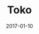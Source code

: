 ---
title: Toko
collection:
  - players

location: "California, US"
kragg: true

steamLink: "https://steamcommunity.com/id/iamtoko"
twitterLink: "https://twitter.com/RoA_Toko"

date: 2017-01-10
show: true

thumbnail: toko.jpg

description: "Toko is living proof that persistence is key. Pessimistic at first, optimistic at heart. He is also 95% memes. Also makes music, but will divert the conversation if asked."
---